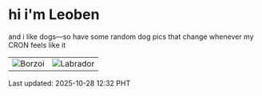 # hi i'm Leoben

and i like dogs—so have some random dog pics that change whenever my CRON feels like it

|  |  |
|--------|----------|
| ![Borzoi](https://random-dog-vercel.vercel.app/api/random-borzoi?v=1761625959) | ![Labrador](https://random-dog-vercel.vercel.app/api/random-labrador?v=1761625959) |

Last updated: 2025-10-28 12:32 PHT
